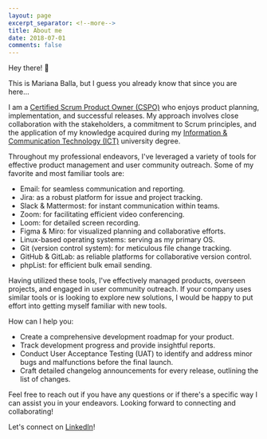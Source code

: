 ```yaml
---
layout: page
excerpt_separator: <!--more-->
title: About me
date: 2018-07-01
comments: false
---
```


Hey there! 👋

This is Mariana Balla, but I guess you already know that since you are here…

I am a [Certified Scrum Product Owner (CSPO)](https://bcert.me/srqpqrvos) who enjoys product planning, implementation, and successful releases. My approach involves close collaboration with the stakeholders, a commitment to Scrum principles, and the application of my knowledge acquired during my [Information & Communication Technology (ICT)](https://fshn.edu.al/Departments/departamenti-i-informatikes/Programmes/teknologji-informacioni-bsc) university degree.

Throughout my professional endeavors, I've leveraged a variety of tools for effective product management and user community outreach. Some of my favorite and most familiar tools are:
- Email: for seamless communication and reporting.
- Jira: as a robust platform for issue and project tracking.
- Slack & Mattermost: for instant communication within teams.
- Zoom: for facilitating efficient video conferencing.
- Loom: for detailed screen recording.
- Figma & Miro: for visualized planning and collaborative efforts.
- Linux-based operating systems: serving as my primary OS.
- Git (version control system): for meticulous file change tracking.
- GitHub & GitLab: as reliable platforms for collaborative version control.
- phpList: for efficient bulk email sending.

Having utilized these tools, I've effectively managed products, overseen projects, and engaged in user community outreach. If your company uses similar tools or is looking to explore new solutions, I would be happy to put effort into getting myself familiar with new tools.

How can I help you:
- Create a comprehensive development roadmap for your product.
- Track development progress and provide insightful reports.
- Conduct User Acceptance Testing (UAT) to identify and address minor bugs and malfunctions before the final launch.
- Craft detailed changelog announcements for every release, outlining the list of changes.

Feel free to reach out if you have any questions or if there's a specific way I can assist you in your endeavors. Looking forward to connecting and collaborating!

Let's connect on [LinkedIn](www.linkedin.com/in/marianaballa)!
